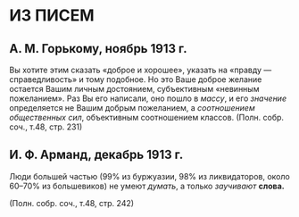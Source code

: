 # ИЗ ПИСЕМ

## А. М. Горькому, ноябрь 1913 г.

Вы хотите этим сказать «доброе и хорошее», указать на «правду — справедливость» и тому подобное. Но это Ваше доброе желание остается Вашим личным достоянием, субъективным «невинным пожеланием». Раз Вы его написали, оно пошло в _массу_, и его _значение_ определяется не Вашим добрым пожеланием, а _соотношением общественных сил_, объективным соотношением классов. (Полн. собр. соч., т.48, стр. 231)

## И. Ф. Арманд, декабрь 1913 г.

Люди большей частью (99% из буржуазии, 98% из ликвидаторов, около 60–70% из большевиков) не умеют _думать_, а только _заучивают_ **слова.**

(Полн. собр. соч., т.48, стр. 242)
